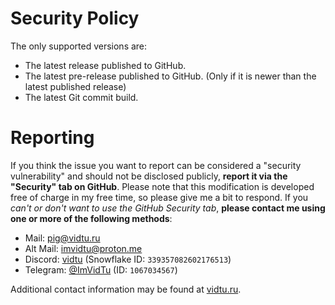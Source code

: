 # Security Policy

The only supported versions are:

- The latest release published to GitHub.
- The latest pre-release published to GitHub.
  (Only if it is newer than the latest published release)
- The latest Git commit build.

# Reporting

If you think the issue you want to report can be considered a "security
vulnerability" and should not be disclosed publicly, **report it via the
"Security" tab on GitHub**. Please note that this modification is developed free
of charge in my free time, so please give me a bit to respond. If you *can't or
don't want to use the GitHub Security tab*, __please contact me using one or
more of the following methods__:

- Mail: [pig@vidtu.ru](mailto:pig@vidtu.ru)
- Alt Mail: [imvidtu@proton.me](mailto:imvidtu@proton.me)
- Discord: [vidtu](https://discord.com/users/339357082602176513)
  (Snowflake ID: `339357082602176513`)
- Telegram: [@ImVidTu](https://t.me/ImVidTu) (ID: `1067034567`)

Additional contact information may be found at [vidtu.ru](https://vidtu.ru).
